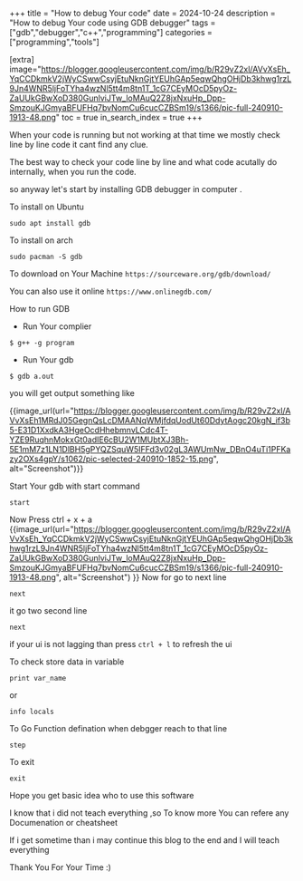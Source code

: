 +++
title = "How to debug Your code"
date = 2024-10-24 
description = "How to debug Your code using GDB debugger"
tags = ["gdb","debugger","c++","programming"]
categories = ["programming","tools"]

[extra]
image="https://blogger.googleusercontent.com/img/b/R29vZ2xl/AVvXsEh_YqCCDkmkV2jWyCSwwCsyjEtuNknGjtYEUhGAp5eqwQhgOHjDb3khwg1rzL9Jn4WNR5ljFoTYha4wzNl5tt4m8tn1T_1cG7CEyMOcD5pyOz-ZaUUkGBwXoD380GunlviJTw_loMAuQ2Z8jxNxuHp_Dpp-SmzouKJGmyaBFUFHq7bvNomCu6cucCZBSm19/s1366/pic-full-240910-1913-48.png"
toc = true 
in_search_index = true
+++

When your code is running but not working at that time we mostly check line by line code it cant find any clue.

The best way to check your code line by line and what code acutally do internally, when you run the code.

so anyway let's start by installing GDB debugger in computer .

To install on Ubuntu 
```
sudo apt install gdb
```
To install on arch 
```
sudo pacman -S gdb
```
To download on Your Machine 
`https://sourceware.org/gdb/download/`

You can also use it online `https://www.onlinegdb.com/`


How to run GDB

- Run Your complier
```
$ g++ -g program
```
- Run Your gdb
```
$ gdb a.out
```
you will get output something like 

{{image_url(url="https://blogger.googleusercontent.com/img/b/R29vZ2xl/AVvXsEh1MRdJ05GegnQsLcDMAANqWMjfdqUodUt60DdytAogc20kgN_if3b5-E31D1XxdkA3HgeOcdHhebmnvLCdc4T-YZE9RuqhnMokxGt0adIE6cBU2W1MUbtXJ3Bh-5E1mM7z1LN1DlBH5gPYQZSquW5IFFd3v02gL3AWUmNw_DBnO4uTi1PFKazy2OXs4gpY/s1062/pic-selected-240910-1852-15.png", alt="Screenshot")}}

Start Your gdb with start command
```
start 
```
Now Press ctrl + x + a
{{image_url(url="https://blogger.googleusercontent.com/img/b/R29vZ2xl/AVvXsEh_YqCCDkmkV2jWyCSwwCsyjEtuNknGjtYEUhGAp5eqwQhgOHjDb3khwg1rzL9Jn4WNR5ljFoTYha4wzNl5tt4m8tn1T_1cG7CEyMOcD5pyOz-ZaUUkGBwXoD380GunlviJTw_loMAuQ2Z8jxNxuHp_Dpp-SmzouKJGmyaBFUFHq7bvNomCu6cucCZBSm19/s1366/pic-full-240910-1913-48.png", alt="Screenshot")
}}
Now for go to next line 
```
next
```
it go two second line
```
next
```
if your ui is not lagging than press `ctrl + l` to refresh the ui

To check store data in variable

```
print var_name
```
or

```
info locals
```

To Go Function defination when debgger reach to that line
```
step 
```

To exit 
```
exit
```

Hope you get basic idea who to use this software 

I know that i did not teach everything ,so
To know more You can refere any Documenation or cheatsheet

If i get sometime than i may continue this blog to the end and I will teach everything


Thank You For Your Time :)
